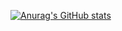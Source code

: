 [![Anurag's GitHub stats](https://github-readme-stats.vercel.app/api?username=digaso)](https://github.com/anuraghazra/github-readme-stats)
